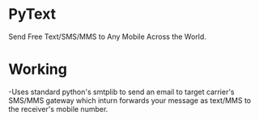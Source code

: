 PyText
======

Send Free Text/SMS/MMS to Any Mobile Across the World.


Working
=======

-Uses standard python's smtplib to send an email to target carrier's SMS/MMS gateway which inturn forwards your message
as text/MMS to the receiver's mobile number.

